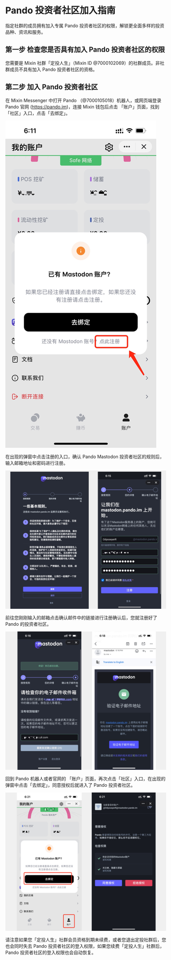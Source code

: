 # Pando 投资者社区加入指南

指定社群的成员拥有加入专属 Pando 投资者社区的权限，解锁更全面多样的投资品种、资讯和服务。

## 第一步 检查您是否具有加入 Pando 投资者社区的权限

您需要是 Mixin 社群「定投人生」（Mixin ID @7000102069）的社群成员。非社群成员不具有加入 Pando 投资者社区的资格。

## 第二步 加入 Pando 投资者社区

在 Mixin Messenger 中打开 Pando （@7000105018）机器人，或网页端登录 Pando 官网 (https://pando.im)，连接 Mixin 钱包后点击 「账户」页面，找到「社区」入口，点击「去绑定」。

![entry](./assets/mastodon-create1.webp)

在出现的弹窗中点击注册的入口，确认 Pando Mastodon 投资者社区的规则后，输入邮箱地址和密码进行注册。

![create mastodon account](./assets/mastodon-create2.webp)

前往您刚刚输入的邮箱点击确认邮件中的链接进行注册确认后，您就注册好了 Pando 的投资者社区。

![account created](./assets/mastodon-create3.webp)

回到 Pando 机器人或者官网的 「账户」页面，再次点击「社区」入口，在出现的弹窗中点击「去绑定」，同意授权后就进入了 Pando 投资者社区。

![bind successfully](./assets/mastodon-bind.webp)

请注意如果您「定投人生」社群会员资格到期未续费，或者您退出定投社群后，您也会同时失去 Pando 投资者社区的登入权限，如果您续费「定投人生」社群后，Pando 投资者社区的登入权限也会自动恢复。

